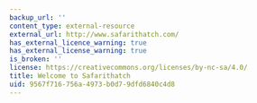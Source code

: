 ```yaml
---
backup_url: ''
content_type: external-resource
external_url: http://www.safarithatch.com/
has_external_licence_warning: true
has_external_license_warning: true
is_broken: ''
license: https://creativecommons.org/licenses/by-nc-sa/4.0/
title: Welcome to Safarithatch
uid: 9567f716-756a-4973-b0d7-9dfd6840c4d8
---
```

